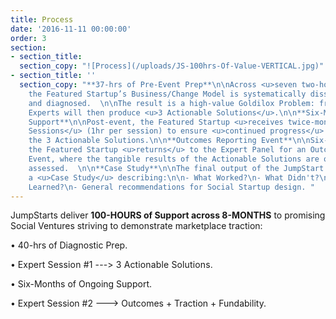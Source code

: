 ```yaml
---
title: Process
date: '2016-11-11 00:00:00'
order: 3
section:
- section_title: 
  section_copy: "![Process](/uploads/JS-100hrs-Of-Value-VERTICAL.jpg)"
- section_title: ''
  section_copy: "**37-hrs of Pre-Event Prep**\n\nAcross <u>seven two-hour sessions</u>,
    the Featured Startup’s Business/Change Model is systematically dissected, analyzed,
    and diagnosed.  \n\nThe result is a high-value Goldilox Problem: from which 7
    Experts will then produce <u>3 Actionable Solutions</u>.\n\n**Six-Months of Ongoing
    Support**\n\nPost-event, the Featured Startup <u>receives twice-monthly Support
    Sessions</u> (1hr per session) to ensure <u>continued progress</u> in implementing
    the 3 Actionable Solutions.\n\n**Outcomes Reporting Event**\n\nSix-months later,
    the Featured Startup <u>returns</u> to the Expert Panel for an Outcomes Reporting
    Event, where the tangible results of the Actionable Solutions are objectively
    assessed.  \n\n**Case Study**\n\nThe final output of the JumpStart process is
    a <u>Case Study</u> describing:\n\n- What Worked?\n- What Didn't?\n- What Was
    Learned?\n- General recommendations for Social Startup design. "
---
```

JumpStarts deliver **100-HOURS of Support across 8-MONTHS** to promising Social Ventures striving to demonstrate marketplace traction:

• 40-hrs of Diagnostic Prep.

• <span style="letter-spacing: 0.01em;">Expert Session #1 ---> 3 Actionable Solutions.</span>

• Six-Months of Ongoing Support.

• Expert Session #2 ---> Outcomes + Traction + Fundability.